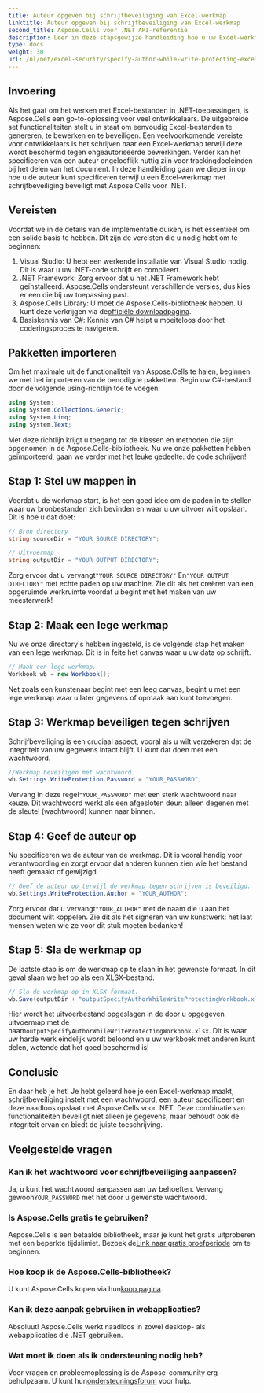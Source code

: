```yaml
---
title: Auteur opgeven bij schrijfbeveiliging van Excel-werkmap
linktitle: Auteur opgeven bij schrijfbeveiliging van Excel-werkmap
second_title: Aspose.Cells voor .NET API-referentie
description: Leer in deze stapsgewijze handleiding hoe u uw Excel-werkmap tegen schrijven kunt beveiligen terwijl u een auteur opgeeft met Aspose.Cells voor .NET.
type: docs
weight: 30
url: /nl/net/excel-security/specify-author-while-write-protecting-excel-workbook/
---
```

## Invoering

Als het gaat om het werken met Excel-bestanden in .NET-toepassingen, is Aspose.Cells een go-to-oplossing voor veel ontwikkelaars. De uitgebreide set functionaliteiten stelt u in staat om eenvoudig Excel-bestanden te genereren, te bewerken en te beveiligen. Een veelvoorkomende vereiste voor ontwikkelaars is het schrijven naar een Excel-werkmap terwijl deze wordt beschermd tegen ongeautoriseerde bewerkingen. Verder kan het specificeren van een auteur ongelooflijk nuttig zijn voor trackingdoeleinden bij het delen van het document. In deze handleiding gaan we dieper in op hoe u de auteur kunt specificeren terwijl u een Excel-werkmap met schrijfbeveiliging beveiligt met Aspose.Cells voor .NET.

## Vereisten

Voordat we in de details van de implementatie duiken, is het essentieel om een solide basis te hebben. Dit zijn de vereisten die u nodig hebt om te beginnen:

1. Visual Studio: U hebt een werkende installatie van Visual Studio nodig. Dit is waar u uw .NET-code schrijft en compileert.
2. .NET Framework: Zorg ervoor dat u het .NET Framework hebt geïnstalleerd. Aspose.Cells ondersteunt verschillende versies, dus kies er een die bij uw toepassing past.
3.  Aspose.Cells Library: U moet de Aspose.Cells-bibliotheek hebben. U kunt deze verkrijgen via de[officiële downloadpagina](https://releases.aspose.com/cells/net/).
4. Basiskennis van C#: Kennis van C# helpt u moeiteloos door het coderingsproces te navigeren.

## Pakketten importeren

Om het maximale uit de functionaliteit van Aspose.Cells te halen, beginnen we met het importeren van de benodigde pakketten. Begin uw C#-bestand door de volgende using-richtlijn toe te voegen:

```csharp
using System;
using System.Collections.Generic;
using System.Linq;
using System.Text;
```

Met deze richtlijn krijgt u toegang tot de klassen en methoden die zijn opgenomen in de Aspose.Cells-bibliotheek. Nu we onze pakketten hebben geïmporteerd, gaan we verder met het leuke gedeelte: de code schrijven!

## Stap 1: Stel uw mappen in

Voordat u de werkmap start, is het een goed idee om de paden in te stellen waar uw bronbestanden zich bevinden en waar u uw uitvoer wilt opslaan. Dit is hoe u dat doet:

```csharp
// Bron directory
string sourceDir = "YOUR SOURCE DIRECTORY";

// Uitvoermap
string outputDir = "YOUR OUTPUT DIRECTORY";
```

 Zorg ervoor dat u vervangt`"YOUR SOURCE DIRECTORY"` En`"YOUR OUTPUT DIRECTORY"` met echte paden op uw machine. Zie dit als het creëren van een opgeruimde werkruimte voordat u begint met het maken van uw meesterwerk!

## Stap 2: Maak een lege werkmap

Nu we onze directory's hebben ingesteld, is de volgende stap het maken van een lege werkmap. Dit is in feite het canvas waar u uw data op schrijft.

```csharp
// Maak een lege werkmap.
Workbook wb = new Workbook();
```

Net zoals een kunstenaar begint met een leeg canvas, begint u met een lege werkmap waar u later gegevens of opmaak aan kunt toevoegen.

## Stap 3: Werkmap beveiligen tegen schrijven

Schrijfbeveiliging is een cruciaal aspect, vooral als u wilt verzekeren dat de integriteit van uw gegevens intact blijft. U kunt dat doen met een wachtwoord.

```csharp
//Werkmap beveiligen met wachtwoord.
wb.Settings.WriteProtection.Password = "YOUR_PASSWORD";
```

 Vervang in deze regel`"YOUR_PASSWORD"` met een sterk wachtwoord naar keuze. Dit wachtwoord werkt als een afgesloten deur: alleen degenen met de sleutel (wachtwoord) kunnen naar binnen.

## Stap 4: Geef de auteur op

Nu specificeren we de auteur van de werkmap. Dit is vooral handig voor verantwoording en zorgt ervoor dat anderen kunnen zien wie het bestand heeft gemaakt of gewijzigd.

```csharp
// Geef de auteur op terwijl de werkmap tegen schrijven is beveiligd.
wb.Settings.WriteProtection.Author = "YOUR_AUTHOR";
```

 Zorg ervoor dat u vervangt`"YOUR_AUTHOR"` met de naam die u aan het document wilt koppelen. Zie dit als het signeren van uw kunstwerk: het laat mensen weten wie ze voor dit stuk moeten bedanken!

## Stap 5: Sla de werkmap op

De laatste stap is om de werkmap op te slaan in het gewenste formaat. In dit geval slaan we het op als een XLSX-bestand. 

```csharp
// Sla de werkmap op in XLSX-formaat.
wb.Save(outputDir + "outputSpecifyAuthorWhileWriteProtectingWorkbook.xlsx");
```

 Hier wordt het uitvoerbestand opgeslagen in de door u opgegeven uitvoermap met de naam`outputSpecifyAuthorWhileWriteProtectingWorkbook.xlsx`. Dit is waar uw harde werk eindelijk wordt beloond en u uw werkboek met anderen kunt delen, wetende dat het goed beschermd is!

## Conclusie

En daar heb je het! Je hebt geleerd hoe je een Excel-werkmap maakt, schrijfbeveiliging instelt met een wachtwoord, een auteur specificeert en deze naadloos opslaat met Aspose.Cells voor .NET. Deze combinatie van functionaliteiten beveiligt niet alleen je gegevens, maar behoudt ook de integriteit ervan en biedt de juiste toeschrijving.

## Veelgestelde vragen

### Kan ik het wachtwoord voor schrijfbeveiliging aanpassen?  
 Ja, u kunt het wachtwoord aanpassen aan uw behoeften. Vervang gewoon`YOUR_PASSWORD` met het door u gewenste wachtwoord.

### Is Aspose.Cells gratis te gebruiken?  
 Aspose.Cells is een betaalde bibliotheek, maar je kunt het gratis uitproberen met een beperkte tijdslimiet. Bezoek de[Link naar gratis proefperiode](https://releases.aspose.com/) om te beginnen.

### Hoe koop ik de Aspose.Cells-bibliotheek?  
 U kunt Aspose.Cells kopen via hun[koop pagina](https://purchase.aspose.com/buy).

### Kan ik deze aanpak gebruiken in webapplicaties?  
Absoluut! Aspose.Cells werkt naadloos in zowel desktop- als webapplicaties die .NET gebruiken.

### Wat moet ik doen als ik ondersteuning nodig heb?  
 Voor vragen en probleemoplossing is de Aspose-community erg behulpzaam. U kunt hun[ondersteuningsforum](https://forum.aspose.com/c/cells/9) voor hulp.